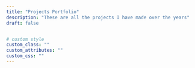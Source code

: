 ```yaml
---
title: "Projects Portfolio"
description: "These are all the projects I have made over the years"
draft: false


# custom style
custom_class: "" 
custom_attributes: "" 
custom_css: ""
---
```

